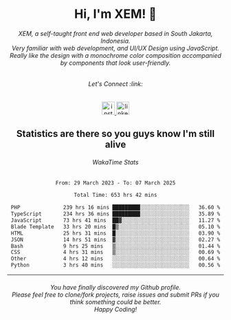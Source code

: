 <h1 align="center">Hi, I'm XEM! <span class="wave">👋</span></h1>

<h6 align="center">XEM, a self-taught front end web developer based in South Jakarta, Indonesia.<br>Very familiar with web development, and UI/UX Design using JavaScript.<br>Really like the design with a monochrome color composition accompanied by components that look user-friendly.</h6>

<div align="center">
  <h6>
    <i>Let's Connect :link:</i>
  </h6>
  <a href="https://instagram.com/ensayiti" target="_blank">
    <img src="https://img.shields.io/static/v1?message=Instagram&logo=instagram&label=&color=E4405F&logoColor=white&labelColor=&style=for-the-badge" height="30" alt="instagram logo"  />
  </a>
  <a href="https://www.linkedin.com/in/samuel-andika-94616625b/" target="_blank">
    <img src="https://img.shields.io/static/v1?message=LinkedIn&logo=linkedin&label=&color=0077B5&logoColor=white&labelColor=&style=for-the-badge" height="30" alt="linkedin logo"  />
  </a>
</div>

<h2 align="center">Statistics are there so you guys know I'm still alive</h1>

<div align="center">
  
  <h6>WakaTime Stats</h6>
  <!--START_SECTION:waka-->

```txt
From: 29 March 2023 - To: 07 March 2025

Total Time: 653 hrs 42 mins

PHP              239 hrs 16 mins █████████░░░░░░░░░░░░░░░░   36.60 %
TypeScript       234 hrs 36 mins █████████░░░░░░░░░░░░░░░░   35.89 %
JavaScript       73 hrs 41 mins  ██▓░░░░░░░░░░░░░░░░░░░░░░   11.27 %
Blade Template   33 hrs 20 mins  █▒░░░░░░░░░░░░░░░░░░░░░░░   05.10 %
HTML             25 hrs 31 mins  █░░░░░░░░░░░░░░░░░░░░░░░░   03.90 %
JSON             14 hrs 51 mins  ▓░░░░░░░░░░░░░░░░░░░░░░░░   02.27 %
Bash             9 hrs 25 mins   ▒░░░░░░░░░░░░░░░░░░░░░░░░   01.44 %
CSS              4 hrs 31 mins   ▒░░░░░░░░░░░░░░░░░░░░░░░░   00.69 %
Other            4 hrs 12 mins   ░░░░░░░░░░░░░░░░░░░░░░░░░   00.64 %
Python           3 hrs 40 mins   ░░░░░░░░░░░░░░░░░░░░░░░░░   00.56 %
```

<!--END_SECTION:waka-->
</div>

---

<h6 align="center">
  You have finally discovered my Github profile.
  <br>
  Please feel free to clone/fork projects, raise issues and submit PRs if you think something could be better.
  <br>
  <i>Happy Coding!</i>
</h6>
